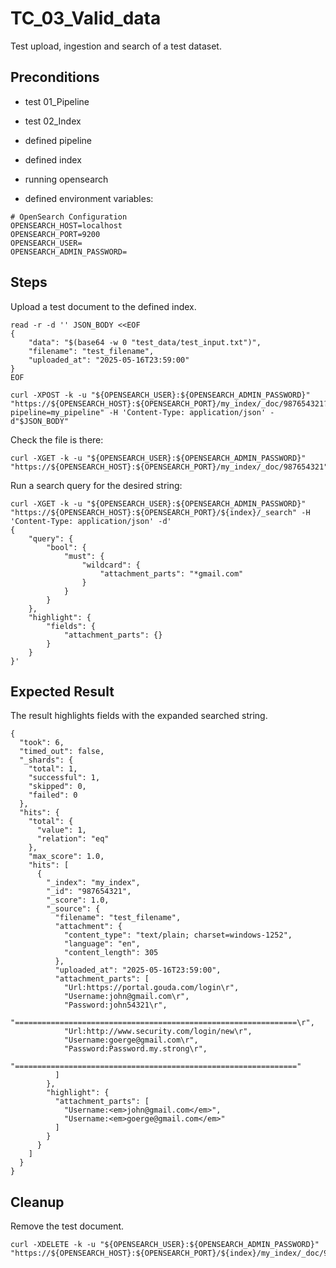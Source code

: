 # TC_03_Valid_data

Test upload, ingestion and search of a test dataset.

## Preconditions

- test 01_Pipeline
- test 02_Index

- defined pipeline
- defined index
- running opensearch
- defined environment variables:
```dotenv
# OpenSearch Configuration
OPENSEARCH_HOST=localhost
OPENSEARCH_PORT=9200
OPENSEARCH_USER=
OPENSEARCH_ADMIN_PASSWORD=
```

## Steps

Upload a test document to the defined index.
```shell
read -r -d '' JSON_BODY <<EOF
{
    "data": "$(base64 -w 0 "test_data/test_input.txt")",
    "filename": "test_filename",
    "uploaded_at": "2025-05-16T23:59:00"
}
EOF

curl -XPOST -k -u "${OPENSEARCH_USER}:${OPENSEARCH_ADMIN_PASSWORD}" "https://${OPENSEARCH_HOST}:${OPENSEARCH_PORT}/my_index/_doc/987654321?pipeline=my_pipeline" -H 'Content-Type: application/json' -d"$JSON_BODY"
```

Check the file is there:
```shell
curl -XGET -k -u "${OPENSEARCH_USER}:${OPENSEARCH_ADMIN_PASSWORD}" "https://${OPENSEARCH_HOST}:${OPENSEARCH_PORT}/my_index/_doc/987654321"
```

Run a search query for the desired string: 
```shell
curl -XGET -k -u "${OPENSEARCH_USER}:${OPENSEARCH_ADMIN_PASSWORD}" "https://${OPENSEARCH_HOST}:${OPENSEARCH_PORT}/${index}/_search" -H 'Content-Type: application/json' -d'
{
    "query": {
        "bool": {
            "must": {
                "wildcard": {
                    "attachment_parts": "*gmail.com"
                }
            }
        }
    },
    "highlight": {
        "fields": {
            "attachment_parts": {}
        }
    }
}'
```



## Expected Result

The result highlights fields with the expanded searched string.
```shell
{
  "took": 6,
  "timed_out": false,
  "_shards": {
    "total": 1,
    "successful": 1,
    "skipped": 0,
    "failed": 0
  },
  "hits": {
    "total": {
      "value": 1,
      "relation": "eq"
    },
    "max_score": 1.0,
    "hits": [
      {
        "_index": "my_index",
        "_id": "987654321",
        "_score": 1.0,
        "_source": {
          "filename": "test_filename",
          "attachment": {
            "content_type": "text/plain; charset=windows-1252",
            "language": "en",
            "content_length": 305
          },
          "uploaded_at": "2025-05-16T23:59:00",
          "attachment_parts": [
            "Url:https://portal.gouda.com/login\r",
            "Username:john@gmail.com\r",
            "Password:john54321\r",
            "===============================================================\r",
            "Url:http://www.security.com/login/new\r",
            "Username:goerge@gmail.com\r",
            "Password:Password.my.strong\r",
            "==============================================================="
          ]
        },
        "highlight": {
          "attachment_parts": [
            "Username:<em>john@gmail.com</em>",
            "Username:<em>goerge@gmail.com</em>"
          ]
        }
      }
    ]
  }
}
```

## Cleanup

Remove the test document.
```shell
curl -XDELETE -k -u "${OPENSEARCH_USER}:${OPENSEARCH_ADMIN_PASSWORD}" "https://${OPENSEARCH_HOST}:${OPENSEARCH_PORT}/${index}/my_index/_doc/987654321"
```

